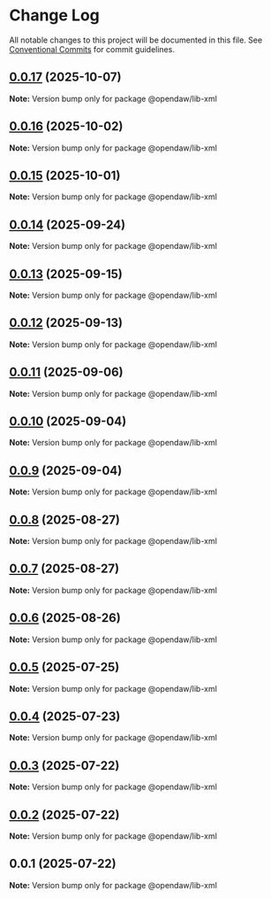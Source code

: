 # Change Log

All notable changes to this project will be documented in this file.
See [Conventional Commits](https://conventionalcommits.org) for commit guidelines.

## [0.0.17](https://github.com/andremichelle/openDAW/compare/@opendaw/lib-xml@0.0.16...@opendaw/lib-xml@0.0.17) (2025-10-07)

**Note:** Version bump only for package @opendaw/lib-xml

## [0.0.16](https://github.com/andremichelle/openDAW/compare/@opendaw/lib-xml@0.0.15...@opendaw/lib-xml@0.0.16) (2025-10-02)

**Note:** Version bump only for package @opendaw/lib-xml

## [0.0.15](https://github.com/andremichelle/openDAW/compare/@opendaw/lib-xml@0.0.14...@opendaw/lib-xml@0.0.15) (2025-10-01)

**Note:** Version bump only for package @opendaw/lib-xml

## [0.0.14](https://github.com/andremichelle/openDAW/compare/@opendaw/lib-xml@0.0.13...@opendaw/lib-xml@0.0.14) (2025-09-24)

**Note:** Version bump only for package @opendaw/lib-xml

## [0.0.13](https://github.com/andremichelle/openDAW/compare/@opendaw/lib-xml@0.0.12...@opendaw/lib-xml@0.0.13) (2025-09-15)

**Note:** Version bump only for package @opendaw/lib-xml

## [0.0.12](https://github.com/andremichelle/openDAW/compare/@opendaw/lib-xml@0.0.11...@opendaw/lib-xml@0.0.12) (2025-09-13)

**Note:** Version bump only for package @opendaw/lib-xml

## [0.0.11](https://github.com/andremichelle/openDAW/compare/@opendaw/lib-xml@0.0.10...@opendaw/lib-xml@0.0.11) (2025-09-06)

**Note:** Version bump only for package @opendaw/lib-xml

## [0.0.10](https://github.com/andremichelle/openDAW/compare/@opendaw/lib-xml@0.0.9...@opendaw/lib-xml@0.0.10) (2025-09-04)

**Note:** Version bump only for package @opendaw/lib-xml

## [0.0.9](https://github.com/andremichelle/openDAW/compare/@opendaw/lib-xml@0.0.8...@opendaw/lib-xml@0.0.9) (2025-09-04)

**Note:** Version bump only for package @opendaw/lib-xml

## [0.0.8](https://github.com/andremichelle/openDAW/compare/@opendaw/lib-xml@0.0.7...@opendaw/lib-xml@0.0.8) (2025-08-27)

**Note:** Version bump only for package @opendaw/lib-xml

## [0.0.7](https://github.com/andremichelle/openDAW/compare/@opendaw/lib-xml@0.0.6...@opendaw/lib-xml@0.0.7) (2025-08-27)

**Note:** Version bump only for package @opendaw/lib-xml

## [0.0.6](https://github.com/andremichelle/openDAW/compare/@opendaw/lib-xml@0.0.5...@opendaw/lib-xml@0.0.6) (2025-08-26)

**Note:** Version bump only for package @opendaw/lib-xml

## [0.0.5](https://github.com/andremichelle/openDAW/compare/@opendaw/lib-xml@0.0.4...@opendaw/lib-xml@0.0.5) (2025-07-25)

**Note:** Version bump only for package @opendaw/lib-xml

## [0.0.4](https://github.com/andremichelle/openDAW/compare/@opendaw/lib-xml@0.0.3...@opendaw/lib-xml@0.0.4) (2025-07-23)

**Note:** Version bump only for package @opendaw/lib-xml

## [0.0.3](https://github.com/andremichelle/openDAW/compare/@opendaw/lib-xml@0.0.2...@opendaw/lib-xml@0.0.3) (2025-07-22)

**Note:** Version bump only for package @opendaw/lib-xml

## [0.0.2](https://github.com/andremichelle/openDAW/compare/@opendaw/lib-xml@0.0.1...@opendaw/lib-xml@0.0.2) (2025-07-22)

**Note:** Version bump only for package @opendaw/lib-xml

## 0.0.1 (2025-07-22)

**Note:** Version bump only for package @opendaw/lib-xml
